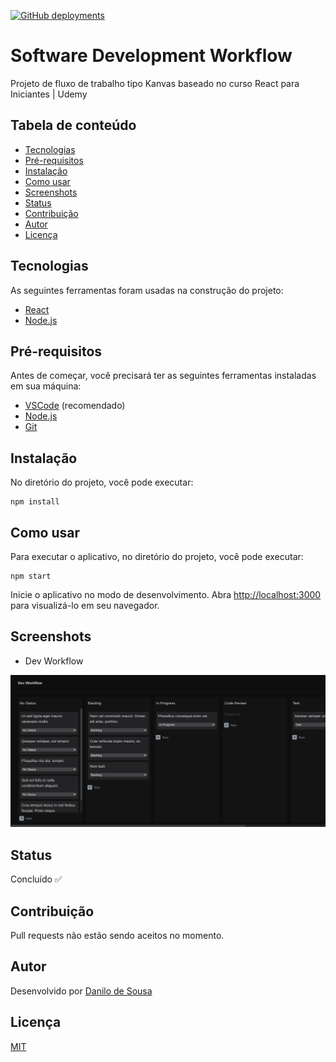 [![GitHub deployments](https://img.shields.io/github/deployments/danilocdesousa/software-development-workflow/github-pages?style=flat-square)](https://danilocdesousa.github.io/software-development-workflow/)

# Software Development Workflow

Projeto de fluxo de trabalho tipo Kanvas baseado no curso React para Iniciantes | Udemy

## Tabela de conteúdo

<!--ts-->
   - [Tecnologias](#tecnologias)
   - [Pré-requisitos](#pré-requisitos)
   - [Instalação](#instalação)
   - [Como usar](#como-usar)
   - [Screenshots](#screenshots)
   - [Status](#status)
   - [Contribuição](#contribuição)
   - [Autor](#autor)
   - [Licença](#licença)
<!--te-->
 
## Tecnologias

As seguintes ferramentas foram usadas na construção do projeto:

- [React](https://pt-br.reactjs.org/)
- [Node.js](https://nodejs.org/en/)

## Pré-requisitos

Antes de começar, você precisará ter as seguintes ferramentas instaladas em sua máquina:

- [VSCode](https://code.visualstudio.com/) (recomendado)
- [Node.js](https://nodejs.org/en/)
- [Git](https://git-scm.com)

## Instalação

No diretório do projeto, você pode executar:

```
npm install
```

## Como usar

Para executar o aplicativo, no diretório do projeto, você pode executar:

```
npm start
```

Inicie o aplicativo no modo de desenvolvimento. Abra [http://localhost:3000](http://localhost:3000) para visualizá-lo em seu navegador.


## Screenshots

- Dev Workflow

![SignUp Mobile](./src/images/screenshots/screenshot-localhost_3000-2022.09.11-20_42_44.png)

## Status

Concluído ✅

## Contribuição
Pull requests não estão sendo aceitos no momento.

## Autor

Desenvolvido por [Danilo de Sousa](https://www.linkedin.com/in/danilocdesousa/)

## Licença

[MIT](https://choosealicense.com/licenses/mit/)
